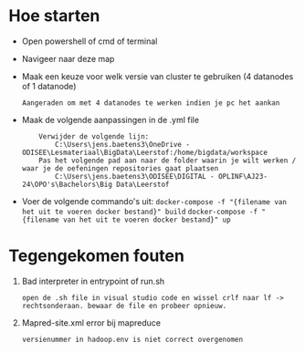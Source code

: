 # Hoe starten

- Open powershell of cmd of terminal
- Navigeer naar deze map
- Maak een keuze voor welk versie van cluster te gebruiken (4 datanodes of 1 datanode)

	````Aangeraden om met 4 datanodes te werken indien je pc het aankan````
- Maak de volgende aanpassingen in de .yml file

	````
 		Verwijder de volgende lijn: 		
			C:\Users\jens.baetens3\OneDrive - ODISEE\Lesmateriaal\BigData\Leerstof:/home/bigdata/workspace
		Pas het volgende pad aan naar de folder waarin je wilt werken / waar je de oefeningen repositories gaat plaatsen
			C:\Users\jens.baetens3\ODISEE\DIGITAL - OPLINF\AJ23-24\OPO's\Bachelors\Big Data\Leerstof
	````

- Voer de volgende commando's uit:
	````docker-compose -f "{filename van het uit te voeren docker bestand}" build````
	````docker-compose -f "{filename van het uit te voeren docker bestand}" up````

# Tegengekomen fouten


1. Bad interpreter in entrypoint of run.sh

	````open de .sh file in visual studio code en wissel crlf naar lf -> rechtsonderaan. bewaar de file en probeer opnieuw.````
		
2. Mapred-site.xml error bij mapreduce
  
	````versienummer in hadoop.env is niet correct overgenomen````
		

